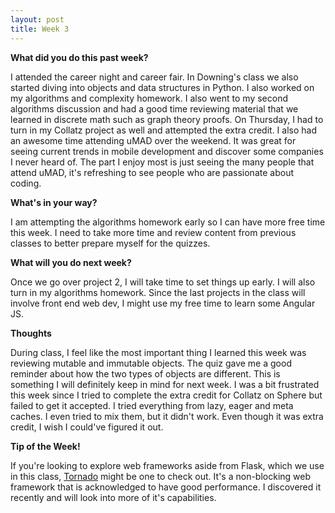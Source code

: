 ```yaml
---
layout: post
title: Week 3
---
```


<b>What did you do this past week?</b>

I attended the career night and career fair. In Downing's class we also started diving into objects and data structures in Python. I also worked on my algorithms and complexity homework. I also went to my second algorithms discussion and had a good time reviewing material that we learned in discrete math such as graph theory proofs. On Thursday, I had to turn in my Collatz project as well and attempted the extra credit. I also had an awesome time attending uMAD over the weekend. It was great for seeing current trends in mobile development and discover some companies I never heard of. The part I enjoy most is just seeing the many people that attend uMAD, it's refreshing to see people who are passionate about coding.

<b>What's in your way?</b>

I am attempting the algorithms homework early so I can have more free time this week. I need to take more time and review content from previous classes to better prepare myself for the quizzes.

<b>What will you do next week?</b>

Once we go over project 2, I will take time to set things up early. I will also turn in my algorithms homework. Since the last projects in the class will involve front end web dev, I might use my free time to learn some Angular JS.

<b>Thoughts</b>

During class, I feel like the most important thing I learned this week was reviewing mutable and immutable objects. The quiz gave me a good reminder about how the two types of objects are different. This is something I will definitely keep in mind for next week. I was a bit frustrated this week since I tried to complete the extra credit for Collatz on Sphere but failed to get it accepted. I tried everything from lazy, eager and meta caches. I even tried to mix them, but it didn't work. Even though it was extra credit, I wish I could've figured it out.

<b>Tip of the Week!</b>

If you're looking to explore web frameworks aside from Flask, which we use in this class, [Tornado](http://www.tornadoweb.org/en/stable/) might be one to check out. It's a non-blocking web framework that is acknowledged to have good performance. I discovered it recently and will look into more of it's capabilities.

